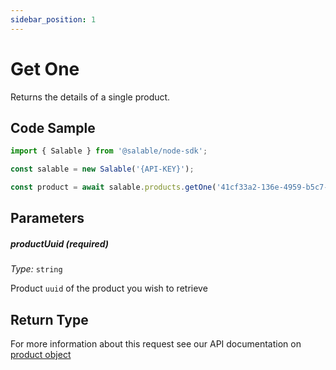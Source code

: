 ```yaml
---
sidebar_position: 1
---
```


# Get One

Returns the details of a single product.

## Code Sample

```typescript
import { Salable } from '@salable/node-sdk';

const salable = new Salable('{API-KEY}');

const product = await salable.products.getOne('41cf33a2-136e-4959-b5c7-73889ab94eff');
```

## Parameters

##### productUuid (_required_)

_Type:_ `string`

Product `uuid` of the product you wish to retrieve

## Return Type

For more information about this request see our API documentation on [product object](https://docs.salable.app/api#tag/Products/operation/getProductByUuid)
